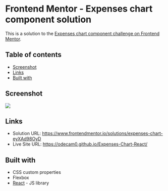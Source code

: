 # Frontend Mentor - Expenses chart component solution

This is a solution to the [Expenses chart component challenge on Frontend Mentor](https://www.frontendmentor.io/challenges/expenses-chart-component-e7yJBUdjwt). 
## Table of contents

- [Screenshot](#screenshot)
- [Links](#links)
- [Built with](#built-with)

## Screenshot

![](./screenshot.jpg)

## Links

- Solution URL: https://www.frontendmentor.io/solutions/expenses-chart-eyXAd98OyD
- Live Site URL: https://odecam0.github.io/Expenses-Chart-React/

## Built with

- CSS custom properties
- Flexbox
- [React](https://reactjs.org/) - JS library
